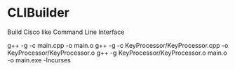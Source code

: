 # CLIBuilder
Build Cisco like Command Line Interface 

g++ -g -c main.cpp -o main.o
g++ -g -c KeyProcessor/KeyProcessor.cpp -o KeyProcessor/KeyProcessor.o
g++ -g KeyProcessor/KeyProcessor.o main.o -o main.exe -lncurses

